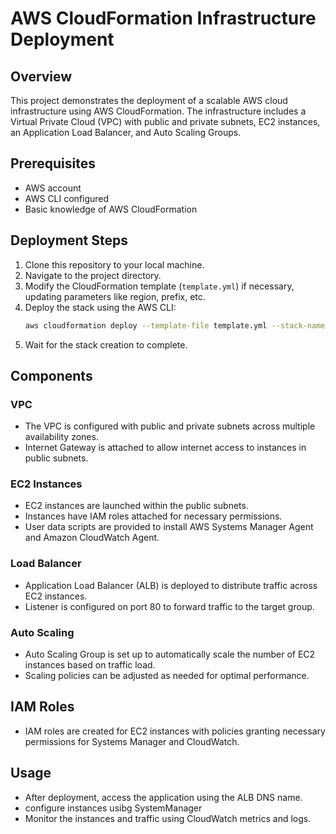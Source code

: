 # AWS CloudFormation Infrastructure Deployment

## Overview
This project demonstrates the deployment of a scalable AWS cloud infrastructure using AWS CloudFormation. The infrastructure includes a Virtual Private Cloud (VPC) with public and private subnets, EC2 instances, an Application Load Balancer, and Auto Scaling Groups.

## Prerequisites
- AWS account
- AWS CLI configured
- Basic knowledge of AWS CloudFormation

## Deployment Steps
1. Clone this repository to your local machine.
2. Navigate to the project directory.
3. Modify the CloudFormation template (`template.yml`) if necessary, updating parameters like region, prefix, etc.
4. Deploy the stack using the AWS CLI:
    ```bash
    aws cloudformation deploy --template-file template.yml --stack-name my-aws-infrastructure --capabilities CAPABILITY_IAM
    ```
5. Wait for the stack creation to complete.

## Components
### VPC
- The VPC is configured with public and private subnets across multiple availability zones.
- Internet Gateway is attached to allow internet access to instances in public subnets.

### EC2 Instances
- EC2 instances are launched within the public subnets.
- Instances have IAM roles attached for necessary permissions.
- User data scripts are provided to install AWS Systems Manager Agent and Amazon CloudWatch Agent.

### Load Balancer
- Application Load Balancer (ALB) is deployed to distribute traffic across EC2 instances.
- Listener is configured on port 80 to forward traffic to the target group.

### Auto Scaling
- Auto Scaling Group is set up to automatically scale the number of EC2 instances based on traffic load.
- Scaling policies can be adjusted as needed for optimal performance.

## IAM Roles
- IAM roles are created for EC2 instances with policies granting necessary permissions for Systems Manager and CloudWatch.

## Usage
- After deployment, access the application using the ALB DNS name.
- configure instances usibg SystemManager
- Monitor the instances and traffic using CloudWatch metrics and logs.
